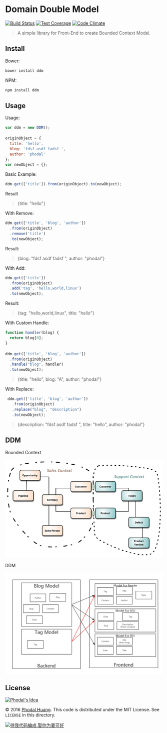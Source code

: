 Domain Double Model
===

[![Build Status](https://travis-ci.org/phodal/ddm.svg?branch=master)](https://travis-ci.org/phodal/ddm)
[![Test Coverage](https://codeclimate.com/github/phodal/ddm/badges/coverage.svg)](https://codeclimate.com/github/phodal/ddm/coverage)
[![Code Climate](https://codeclimate.com/github/phodal/ddm/badges/gpa.svg)](https://codeclimate.com/github/phodal/ddm)

> A simple library for Front-End to create Bounded Context Model.

Install
---

Bower:

```bash
bower install ddm
```
    
NPM:
    
```bash
npm install ddm
```

Usage
---

Usage:

```javascript
var ddm = new DDM();

originObject = {
  title: 'hello',
  blog: 'fdsf asdf fadsf ',
  author: 'phodal'
};
var newObject = {};
```

Basic Example:
    

```javascript
ddm.get(['title']).from(originObject).to(newObject);
```

Result
    
> {title: "hello"}

With Remove:

```javascript
ddm.get(['title', 'blog', 'author'])
  .from(originObject)
  .remove('title')
  .to(newObject);
```

Result: 

>  {blog: "fdsf asdf fadsf ", author: "phodal"}

With Add:

```javascript
ddm.get(['title'])
  .from(originObject)
  .add('tag', 'hello,world,linux')
  .to(newObject);
```

Result:

> {tag: "hello,world,linux", title: "hello"}

With Custom Handle:

```javascript
function handler(blog) {
  return blog[0];
}

ddm.get(['title', 'blog', 'author'])
  .from(originObject)
  .handle("blog", handler)
  .to(newObject);
```

> {title: "hello", blog: "A", author: "phodal"}

With Replace:

```javascript
 ddm.get(['title', 'blog', 'author'])
   .from(originObject)
   .replace("blog", "description")
   .to(newObject);
```

> {description: "fdsf asdf fadsf ", title: "hello", author: "phodal"}

DDM
---

Bounded Context

![Sketch](./imgs/sketch.png)
 
DDM  
 
![DDM](./imgs/ddm.png) 

License
---

[![Phodal's Idea](http://brand.phodal.com/shields/idea-small.svg)](http://ideas.phodal.com/)

© 2016 [Phodal Huang](https://www.phodal.com). This code is distributed under the MIT License. See `LICENSE` in this directory.

[![待我代码编成,娶你为妻可好](http://brand.phodal.com/slogan/slogan.svg)](http://www.xuntayizhan.com/person/ji-ke-ai-qing-zhi-er-shi-dai-wo-dai-ma-bian-cheng-qu-ni-wei-qi-ke-hao-wan/)

